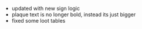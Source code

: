 - updated with new sign logic
- plaque text is no longer bold, instead its just bigger
- fixed some loot tables